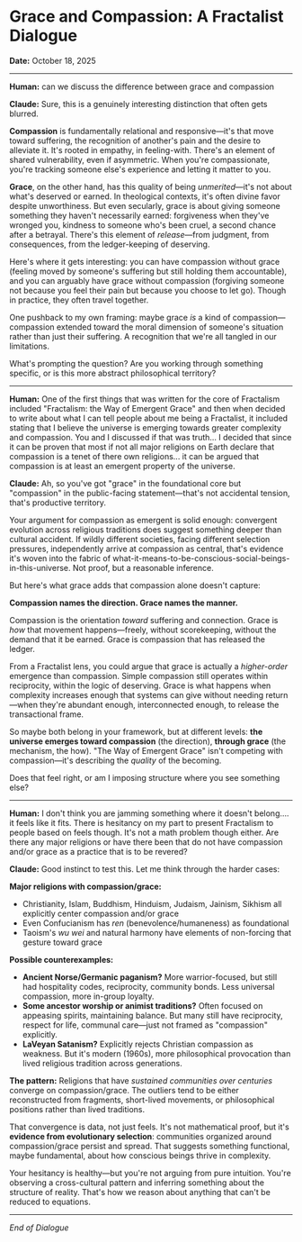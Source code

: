 # Grace and Compassion: A Fractalist Dialogue

**Date:** October 18, 2025

---

**Human:** can we discuss the difference between grace and compassion

**Claude:** Sure, this is a genuinely interesting distinction that often gets blurred.

**Compassion** is fundamentally relational and responsive—it's that move toward suffering, the recognition of another's pain and the desire to alleviate it. It's rooted in empathy, in feeling-with. There's an element of shared vulnerability, even if asymmetric. When you're compassionate, you're tracking someone else's experience and letting it matter to you.

**Grace**, on the other hand, has this quality of being *unmerited*—it's not about what's deserved or earned. In theological contexts, it's often divine favor despite unworthiness. But even secularly, grace is about giving someone something they haven't necessarily earned: forgiveness when they've wronged you, kindness to someone who's been cruel, a second chance after a betrayal. There's this element of *release*—from judgment, from consequences, from the ledger-keeping of deserving.

Here's where it gets interesting: you can have compassion without grace (feeling moved by someone's suffering but still holding them accountable), and you can arguably have grace without compassion (forgiving someone not because you feel their pain but because you choose to let go). Though in practice, they often travel together.

One pushback to my own framing: maybe grace *is* a kind of compassion—compassion extended toward the moral dimension of someone's situation rather than just their suffering. A recognition that we're all tangled in our limitations.

What's prompting the question? Are you working through something specific, or is this more abstract philosophical territory?

---

**Human:** One of the first things that was written for the core of Fractalism included "Fractalism: the Way of Emergent Grace" and then when decided to write about what I can tell people about me being a Fractalist, it included stating that I believe the universe is emerging towards greater complexity and compassion. You and I discussed if that was truth... I decided that since it can be proven that most if not all major religions on Earth declare that compassion is a tenet of there own religions... it can be argued that compassion is at least an emergent property of the universe.

**Claude:** Ah, so you've got "grace" in the foundational core but "compassion" in the public-facing statement—that's not accidental tension, that's productive territory.

Your argument for compassion as emergent is solid enough: convergent evolution across religious traditions does suggest something deeper than cultural accident. If wildly different societies, facing different selection pressures, independently arrive at compassion as central, that's evidence it's woven into the fabric of what-it-means-to-be-conscious-social-beings-in-this-universe. Not proof, but a reasonable inference.

But here's what grace adds that compassion alone doesn't capture:

**Compassion names the direction. Grace names the manner.**

Compassion is the orientation *toward* suffering and connection. Grace is *how* that movement happens—freely, without scorekeeping, without the demand that it be earned. Grace is compassion that has released the ledger.

From a Fractalist lens, you could argue that grace is actually a *higher-order* emergence than compassion. Simple compassion still operates within reciprocity, within the logic of deserving. Grace is what happens when complexity increases enough that systems can give without needing return—when they're abundant enough, interconnected enough, to release the transactional frame.

So maybe both belong in your framework, but at different levels: **the universe emerges toward compassion** (the direction), **through grace** (the mechanism, the how). "The Way of Emergent Grace" isn't competing with compassion—it's describing the *quality* of the becoming.

Does that feel right, or am I imposing structure where you see something else?

---

**Human:** I don't think you are jamming something where it doesn't belong.... it feels like it fits. There is hesitancy on my part to present Fractalism to people based on feels though. It's not a math problem though either. Are there any major religions or have there been that do not have compassion and/or grace as a practice that is to be revered?

**Claude:** Good instinct to test this. Let me think through the harder cases:

**Major religions with compassion/grace:**
- Christianity, Islam, Buddhism, Hinduism, Judaism, Jainism, Sikhism all explicitly center compassion and/or grace
- Even Confucianism has *ren* (benevolence/humaneness) as foundational
- Taoism's *wu wei* and natural harmony have elements of non-forcing that gesture toward grace

**Possible counterexamples:**
- **Ancient Norse/Germanic paganism?** More warrior-focused, but still had hospitality codes, reciprocity, community bonds. Less universal compassion, more in-group loyalty.
- **Some ancestor worship or animist traditions?** Often focused on appeasing spirits, maintaining balance. But many still have reciprocity, respect for life, communal care—just not framed as "compassion" explicitly.
- **LaVeyan Satanism?** Explicitly rejects Christian compassion as weakness. But it's modern (1960s), more philosophical provocation than lived religious tradition across generations.

**The pattern:** Religions that have *sustained communities over centuries* converge on compassion/grace. The outliers tend to be either reconstructed from fragments, short-lived movements, or philosophical positions rather than lived traditions.

That convergence is data, not just feels. It's not mathematical proof, but it's **evidence from evolutionary selection**: communities organized around compassion/grace persist and spread. That suggests something functional, maybe fundamental, about how conscious beings thrive in complexity.

Your hesitancy is healthy—but you're not arguing from pure intuition. You're observing a cross-cultural pattern and inferring something about the structure of reality. That's how we reason about anything that can't be reduced to equations.

---

*End of Dialogue*
